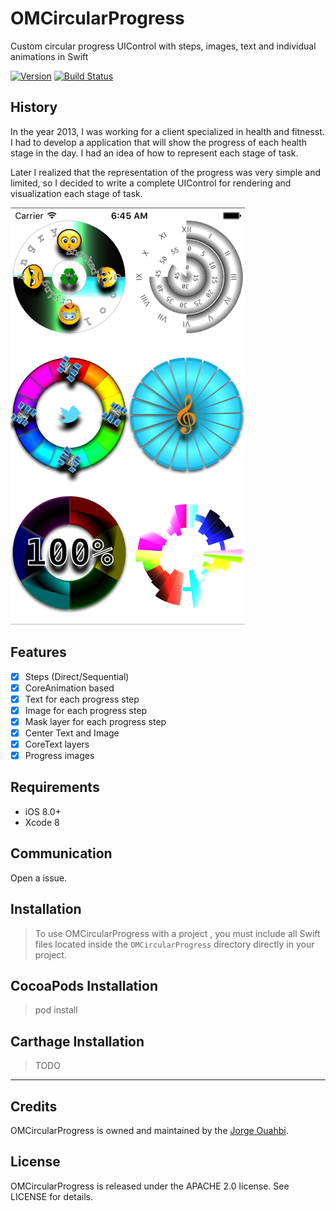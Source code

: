 # OMCircularProgress

Custom circular progress UIControl with steps, images, text and individual animations in Swift

[![Version](https://img.shields.io/cocoapods/v/OMCircularProgress.svg?style=flat)](http://cocoadocs.org/docsets/OMCircularProgress)
[![Build Status](https://travis-ci.org/jaouahbi/OMCircularProgress.svg?branch=master)](https://travis-ci.org/jaouahbi/OMCircularProgress)



## History

In the year 2013, I was working for a client specialized in health and fitnesst.
I had to develop a application that will show the progress of each health stage in the day.
I had an idea of how to represent each stage of task.

Later I realized that the representation of the progress was very simple and limited, so I decided to write a complete UIControl for rendering and visualization each stage of task.

![](https://github.com/jaouahbi/OMCircularProgress/blob/master/ScreenShot/ScreenShot.png)

## Features

- [x] Steps (Direct/Sequential)
- [x] CoreAnimation based
- [x] Text for each progress step
- [x] Image for each progress step
- [x] Mask layer for each progress step
- [x] Center Text and Image
- [x] CoreText layers
- [x] Progress images

## Requirements

- iOS 8.0+
- Xcode 8

## Communication

Open a issue.

## Installation

> To use OMCircularProgress with a project , you must include all Swift files located inside the `OMCircularProgress` directory directly in your project.

## CocoaPods Installation

> pod install

## Carthage Installation

> TODO

* * *

## Credits

OMCircularProgress is owned and maintained by the [Jorge Ouahbi](https://github.com/jaouahbi).

## License

OMCircularProgress is released under the APACHE 2.0 license. See LICENSE for details.
